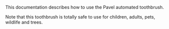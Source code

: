 This documentation describes how to use the Pavel automated toothbrush.

Note that this toothbrush is totally safe to use for children, adults, pets, wildlife and trees.

